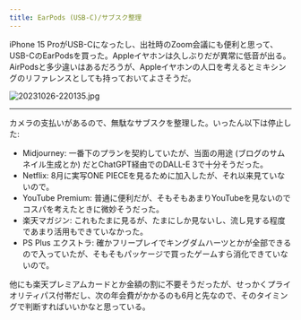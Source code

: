```yaml
---
title: EarPods (USB-C)/サブスク整理
---
```


iPhone 15 ProがUSB-Cになったし、出社時のZoom会議にも便利と思って、USB-CのEarPodsを買った。Appleイヤホンは久しぶりだが異常に低音が出る。AirPodsと多少違いはあるだろうが、Appleイヤホンの人口を考えるとミキシングのリファレンスとしても持っておいてよさそうだ。

![20231026-220135.jpg](https://ceshmina-photos.s3.ap-northeast-1.amazonaws.com/medium/202310/20231026-220135.jpg)

---

カメラの支払いがあるので、無駄なサブスクを整理した。いったん以下は停止した:

- Midjourney: 一番下のプランを契約していたが、当面の用途 (ブログのサムネイル生成とか) だとChatGPT経由でのDALL-E 3で十分そうだった。
- Netflix: 8月に実写ONE PIECEを見るために加入したが、それ以来見ていないので。
- YouTube Premium: 普通に便利だが、そもそもあまりYouTubeを見ないのでコスパを考えたときに微妙そうだった。
- 楽天マガジン: これもたまに見るが、たまにしか見ないし、流し見する程度であまり活用もできていなかった。
- PS Plus エクストラ: 確かフリープレイでキングダムハーツとかが全部できるので入っていたが、そもそもパッケージで買ったゲームすら消化できていないので。

他にも楽天プレミアムカードとか金額の割に不要そうだったが、せっかくプライオリティパス付帯だし、次の年会費がかかるのも6月と先なので、そのタイミングで判断すればいいかなと思っている。

